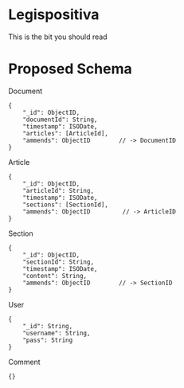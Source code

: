 # Legispositiva

This is the bit you should read


# Proposed Schema

Document

```
{
    "_id": ObjectID,
    "documentId": String,
    "timestamp": ISODate,
    "articles": [ArticleId],
    "ammends": ObjectID        // -> DocumentID
}
```

Article

```
{
    "_id": ObjectID,
    "articleId": String,
    "timestamp": ISODate,
    "sections": [SectionId],
    "ammends": ObjectID         // -> ArticleID
}
```

Section

```
{
    "_id": ObjectID,
    "sectionId": String,
    "timestamp": ISODate,
    "content": String,
    "ammends": ObjectID        // -> SectionID
}
```

User

```
{
    "_id": String,
    "username": String,
    "pass": String
}
```

Comment

```
{}
```
